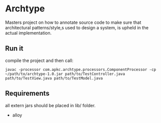 # Archtype

Masters project on how to annotate source code to make sure that architectural patterns/style,s used to design a system, is upheld in the actual implementation.

## Run it

compile the project and then call: 
	
	javac -processor com.apkc.archtype.processors.ComponentProcessor -cp ~/path/to/archtype-1.0.jar path/to/TestController.java path/to/TestView.java path/to/TestModel.java


## Requirements

all extern jars should be placed in lib/ folder.

* alloy

